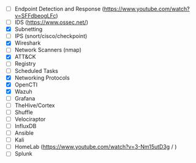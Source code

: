 - [ ] Endpoint Detection and Response (https://www.youtube.com/watch?v=SFFdbeogLFc)
- [ ] IDS (https://www.ossec.net/)
- [x] Subnetting
- [ ] IPS (snort/cisco/checkpoint)
- [x] Wireshark
- [ ] Network Scanners (nmap)
- [x] ATT&CK
- [ ] Registry
- [ ] Scheduled Tasks
- [x] Networking Protocols
- [x] OpenCTI
- [x] Wazuh
- [ ] Grafana
- [ ] TheHive/Cortex
- [ ] Shuffle
- [ ] Velociraptor
- [ ] InfluxDB
- [ ] Ansible
- [ ] Kali
- [ ] HomeLab (https://www.youtube.com/watch?v=3-Nm15utD3g / )
- [ ] Splunk